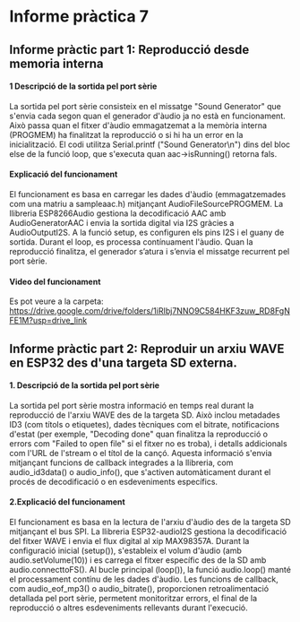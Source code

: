 # Informe pràctica 7

## Informe pràctic part 1: Reproducció desde memoria interna

#### 1 Descripció de la sortida pel port sèrie

La sortida pel port sèrie consisteix en el missatge "Sound Generator" que s'envia cada segon quan el generador d'àudio ja no està en funcionament. Això passa  quan el fitxer d'àudio emmagatzemat a la memòria interna (PROGMEM) ha finalitzat la reproducció o si hi ha un error en la inicialització. El codi utilitza Serial.printf ("Sound Generator\n") dins del bloc else de la funció loop, que s'executa quan aac->isRunning() retorna fals.

#### Explicació del funcionament

El funcionament es basa en carregar les dades d'àudio (emmagatzemades com una matriu a sampleaac.h) mitjançant AudioFileSourcePROGMEM. La llibreria ESP8266Audio gestiona la decodificació AAC amb AudioGeneratorAAC i envia la sortida digital via I2S gràcies a AudioOutputI2S. A la funció setup, es configuren els pins I2S i el guany de sortida. Durant el loop, es processa contínuament l'àudio. 
Quan la reproducció finalitza, el generador s’atura i s’envia el missatge recurrent pel port sèrie.

#### Video del funcionament

Es pot veure a la carpeta:
https://drive.google.com/drive/folders/1iRIbj7NNO9C584HKF3zuw_RD8FgNFE1M?usp=drive_link


## Informe pràctic part 2: Reproduir un arxiu WAVE en ESP32 des d'una targeta SD externa.

#### 1. Descripció de la sortida pel port sèrie 
La sortida pel port sèrie mostra informació en temps real durant la reproducció de l'arxiu WAVE des de la targeta SD. Això inclou metadades ID3 (com títols o etiquetes), dades tècniques com el bitrate, notificacions d'estat (per exemple, "Decoding done" quan finalitza la reproducció o errors com "Failed to open file" si el fitxer no es troba), i detalls addicionals com l'URL de l'stream o el títol de la cançó. 
Aquesta informació s'envia mitjançant funcions de callback integrades a la llibreria, com audio_id3data() o audio_info(), que s'activen automàticament durant el procés de decodificació o en esdeveniments específics.

#### 2.Explicació del funcionament

El funcionament es basa en la lectura de l'arxiu d'àudio des de la targeta SD mitjançant el bus SPI. 
La llibreria ESP32-audioI2S gestiona la decodificació del fitxer WAVE i envia el flux digital al xip MAX98357A.
Durant la configuració inicial (setup()), s'estableix el volum d'àudio (amb audio.setVolume(10)) i es carrega el fitxer específic des de la SD amb audio.connecttoFS(). 
Al bucle principal (loop()), la funció audio.loop() manté el processament contínu de les dades d'àudio. Les funcions de callback, com audio_eof_mp3() o audio_bitrate(), proporcionen retroalimentació detallada pel port sèrie, permetent monitoritzar errors, el final de la reproducció o altres esdeveniments rellevants durant l'execució.